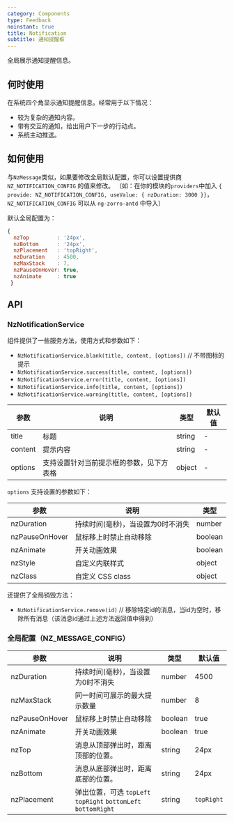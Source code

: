 ```yaml
---
category: Components
type: Feedback
noinstant: true
title: Notification
subtitle: 通知提醒框
---
```


全局展示通知提醒信息。

## 何时使用

在系统四个角显示通知提醒信息。经常用于以下情况：

- 较为复杂的通知内容。
- 带有交互的通知，给出用户下一步的行动点。
- 系统主动推送。

## 如何使用

与`NzMessage`类似，如果要修改全局默认配置，你可以设置提供商 `NZ_NOTIFICATION_CONFIG` 的值来修改。
（如：在你的模块的`providers`中加入 `{ provide: NZ_NOTIFICATION_CONFIG, useValue: { nzDuration: 3000 }}`，`NZ_NOTIFICATION_CONFIG` 可以从 `ng-zorro-antd` 中导入）

默认全局配置为：
```js
{
  nzTop         : '24px',
  nzBottom      : '24px',
  nzPlacement   : 'topRight',
  nzDuration    : 4500,
  nzMaxStack    : 7,
  nzPauseOnHover: true,
  nzAnimate     : true
 }
```

## API

### NzNotificationService

组件提供了一些服务方法，使用方式和参数如下：

- `NzNotificationService.blank(title, content, [options])` // 不带图标的提示
- `NzNotificationService.success(title, content, [options])`
- `NzNotificationService.error(title, content, [options])`
- `NzNotificationService.info(title, content, [options])`
- `NzNotificationService.warning(title, content, [options])`

| 参数 | 说明 | 类型 | 默认值 |
| --- | --- | --- | --- |
| title | 标题 | string | - |
| content | 提示内容 | string | - |
| options | 支持设置针对当前提示框的参数，见下方表格 | object | - |

`options` 支持设置的参数如下：

| 参数 | 说明 | 类型 |
| --- | --- | --- |
| nzDuration | 持续时间(毫秒)，当设置为0时不消失 | number |
| nzPauseOnHover | 鼠标移上时禁止自动移除 | boolean |
| nzAnimate | 开关动画效果 | boolean |
| nzStyle | 自定义内联样式 | object |
| nzClass | 自定义 CSS class | object |

还提供了全局销毁方法：

- `NzNotificationService.remove(id)` // 移除特定id的消息，当id为空时，移除所有消息（该消息id通过上述方法返回值中得到）

### 全局配置（NZ_MESSAGE_CONFIG）

| 参数 | 说明 | 类型 | 默认值 |
| --- | --- | --- | --- |
| nzDuration | 持续时间(毫秒)，当设置为0时不消失 | number | 4500 |
| nzMaxStack | 同一时间可展示的最大提示数量 | number | 8 |
| nzPauseOnHover | 鼠标移上时禁止自动移除 | boolean | true |
| nzAnimate | 开关动画效果 | boolean | true |
| nzTop | 消息从顶部弹出时，距离顶部的位置。 | string | 24px |
| nzBottom | 消息从底部弹出时，距离底部的位置。 | string | 24px |
| nzPlacement | 弹出位置，可选 `topLeft` `topRight` `bottomLeft` `bottomRight` | string | `topRight` |
